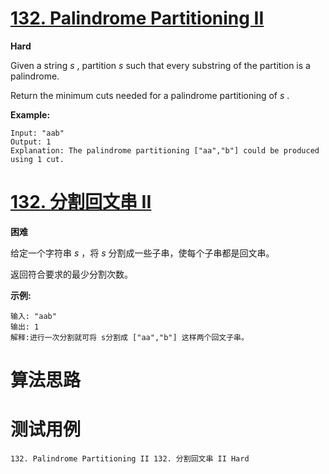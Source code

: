 # [132. Palindrome Partitioning II][enTitle]

**Hard**

Given a string  *s* , partition  *s*  such that every substring of the partition is a palindrome.

Return the minimum cuts needed for a palindrome partitioning of  *s* .

**Example:** 

```
Input: "aab"
Output: 1
Explanation: The palindrome partitioning ["aa","b"] could be produced using 1 cut.

```


# [132. 分割回文串 II][cnTitle]

**困难**

给定一个字符串  *s* ，将  *s*  分割成一些子串，使每个子串都是回文串。

返回符合要求的最少分割次数。

**示例:** 

```
输入: "aab"
输出: 1
解释:进行一次分割就可将 s分割成 ["aa","b"] 这样两个回文子串。

```




# 算法思路

# 测试用例
```
132. Palindrome Partitioning II 132. 分割回文串 II Hard
```

[enTitle]: https://leetcode.com/problems/palindrome-partitioning-ii/
[cnTitle]: https://leetcode-cn.com/problems/palindrome-partitioning-ii/
